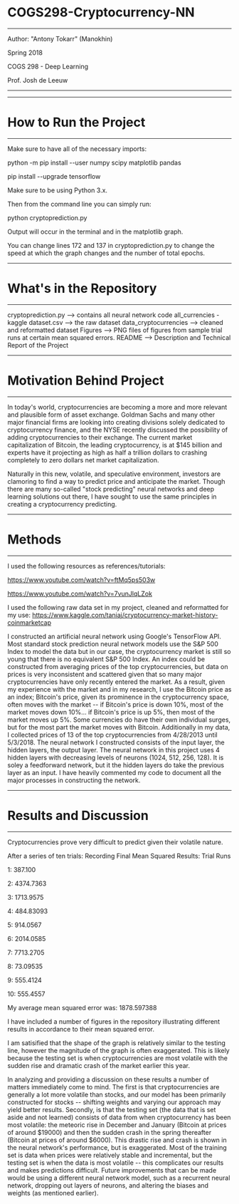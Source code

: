 # COGS298-Cryptocurrency-NN

 ----------------------------------
 Author: "Antony Tokarr" (Manokhin)
 
 Spring 2018
 
 COGS 298 - Deep Learning
 
 Prof. Josh de Leeuw

 ----------------------------------

 ----------------------
# How to Run the Project
 ----------------------
Make sure to have all of the necessary imports:

python -m pip install --user numpy scipy matplotlib pandas

pip install --upgrade tensorflow

Make sure to be using Python 3.x.

Then from the command line you can simply run:

python cryptoprediction.py

Output will occur in the terminal and in the matplotlib graph.

You can change lines 172 and 137 in cryptoprediction.py
to change the speed at which the graph changes and the number of total epochs.

 ------------------------
# What's in the Repository
 ------------------------
cryptoprediction.py --> contains all neural network code
all_currencies - kaggle dataset.csv --> the raw dataset
data_cryptocurrencies --> cleaned and reformatted dataset
Figures --> PNG files of figures from sample trial runs at certain mean squared errors.
README  --> Description and Technical Report of the Project

 -------------------------
# Motivation Behind Project
 -------------------------

In today's world, cryptocurrencies are becoming a more and more relevant and plausible form of asset exchange.  Goldman Sachs and many other major financial firms are looking into creating divisions solely dedicated to cryptocurrency finance, and the NYSE recently discussed the possibility of adding cryptocurrencies to their exchange.  The current market capitalization of Bitcoin, the leading cryptocurrency, is at $145 billion and experts have it projecting as high as half a trillion dollars to crashing completely to zero dollars net market capitalization.   

Naturally in this new, volatile, and speculative environment, investors are clamoring to find a way to predict price and anticipate the market.  Though there are many so-called "stock predicting" neural networks and deep learning solutions out there, I have sought to use the same principles in creating a cryptocurrency predicting.  

 -------
# Methods
 -------

I used the following resources as references/tutorials:

https://www.youtube.com/watch?v=ftMq5ps503w

https://www.youtube.com/watch?v=7vunJlqLZok

I used the following raw data set in my project, cleaned and reformatted for
my use:
https://www.kaggle.com/taniaj/cryptocurrency-market-history-coinmarketcap

I constructed an artificial neural network using Google's TensorFlow API.  Most standard stock prediction neural network models use the S&P 500 Index to model the data but in our case, the cryptocurrency market is still so young that there is no equivalent S&P 500 Index.  An index could be constructed from averaging prices of the top cryptocurrencies, but data on prices is very inconsistent and scattered given that so many major cryptocurrencies have only recently entered the market.  As a result, given my experience with the market and in my research, I use the Bitcoin price as an index; Bitcoin's price, given its prominence in the cryptocurrency space, often moves with the market -- if Bitcoin's price is down 10%, most of the market moves down 10%... if Bitcoin's price is up 5%, then most of the market moves up 5%.  Some currencies do have their own individual surges, but for the most part the market moves with Bitcoin.  Additionally in my data, I collected prices of 13 of the top cryptocurrencies from 4/28/2013 until 5/3/2018.  The neural network I constructed consists of the input layer, the hidden layers, the output layer.  The neural network in this project uses 4 hidden layers with decreasing levels of neurons (1024, 512, 256, 128). It is soley a feedforward network, but it the hidden layers do take the previous layer as an input.  I have heavily commented my code to document all the major processes in constructing the network.

 ----------------------
# Results and Discussion
 ----------------------

Cryptocurrencies prove very difficult to predict given their volatile nature.

After a series of ten trials:
 Recording Final Mean Squared Results: Trial Runs
  
  1: 387.100
 
  2: 4374.7363
 
  3: 1713.9575
 
  4: 484.83093
 
  5: 914.0567
 
  6: 2014.0585
 
  7: 7713.2705
 
  8: 73.09535
 
  9: 555.4124
 
 10: 555.4557


My average mean squared error was: 1878.597388

I have included a number of figures  in the repository illustrating different results in accordance to their mean squared error.

I am satisified that the shape of the graph is relatively similar to the testing line, however the magnitude of the graph is often exaggerated.  This is likely because the testing set is when cryptocurrencies are most volatile with the sudden rise and dramatic crash of the market earlier this year.

In analyzing and providing a discussion on these results a number of matters immediately come to mind.  The first is that cryptocurrencies are generally a lot more volatile than stocks, and our model has been primarily constructed for stocks -- shifting weights and varying our approach may yield better results.  Secondly, is that the testing set (the data that is set aside and not learned) consists of data from when cryptocurrency has been most volatile: the meteoric rise in December and January (Bitcoin at prices of around $19000) and then the sudden crash in the spring thereafter (Bitcoin at prices of around $6000).  This drastic rise and crash is shown in the neural network's performance, but is exaggerated.  Most of the training set is data when prices were relatively stable and incremental, but the testing set is when the data is most volatile -- this complicates our results and makes predictions difficult.  Future improvements that can be made would be using a different neural network model, such as a recurrent neural network, dropping out layers of neurons, and altering the biases and weights (as mentioned earlier).